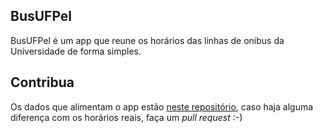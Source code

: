 ## BusUFPel

BusUFPel é um app que reune os horários das linhas de onibus da Universidade
de forma simples.

## Contribua

Os dados que alimentam o app estão [neste repositório](https://github.com/gustavofsantos/horarios-onibus-institucional-ufpel), caso haja alguma diferença com os horários reais, faça um *pull request* :-)

